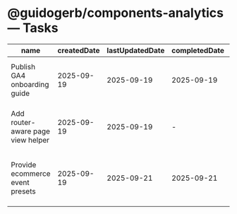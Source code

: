 # @guidogerb/components-analytics — Tasks

| name                              | createdDate | lastUpdatedDate | completedDate | status      | description                                                                                                 |
| --------------------------------- | ----------- | --------------- | ------------- | ----------- | ----------------------------------------------------------------------------------------------------------- |
| Publish GA4 onboarding guide      | 2025-09-19  | 2025-09-19      | 2025-09-19    | complete    | Documented measurement ID setup, provider wiring, and hook usage in the README.                             |
| Add router-aware page view helper | 2025-09-19  | 2025-09-19      | -             | in progress | Expose a small bridge that listens to React Router navigation and fires page views automatically.           |
| Provide ecommerce event presets   | 2025-09-19  | 2025-09-21      | 2025-09-21    | complete    | Ship convenience helpers for purchase/refund/add-to-cart payloads so teams log commerce flows consistently. |
